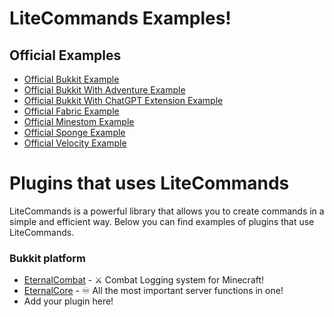 # LiteCommands Examples!

## Official Examples

-   [Official Bukkit Example](https://github.com/Rollczi/LiteCommands/tree/master/examples/bukkit)
-   [Official Bukkit With Adventure Example](https://github.com/Rollczi/LiteCommands/tree/master/examples/bukkit-adventure-platform)
-   [Official Bukkit With ChatGPT Extension Example](https://github.com/Rollczi/LiteCommands/tree/master/examples/bukkit-chatgpt)
-   [Official Fabric Example](https://github.com/Rollczi/LiteCommands/tree/master/examples/fabric)
-   [Official Minestom Example](https://github.com/Rollczi/LiteCommands/tree/master/examples/minestom)
-   [Official Sponge Example](https://github.com/Rollczi/LiteCommands/tree/master/examples/sponge)
-   [Official Velocity Example](https://github.com/Rollczi/LiteCommands/tree/master/examples/velocity)

# Plugins that uses LiteCommands

LiteCommands is a powerful library that allows you to create commands in a simple and efficient way. Below you can find examples of plugins that use LiteCommands.

### Bukkit platform

-   [EternalCombat](https://github.com/EternalCodeTeam/EternalCombat) - ⚔ Combat Logging system for Minecraft!
-   [EternalCore](https://github.com/EternalCodeTeam/EternalCore) - ♾️ All the most important server functions in one!
-   Add your plugin here!
